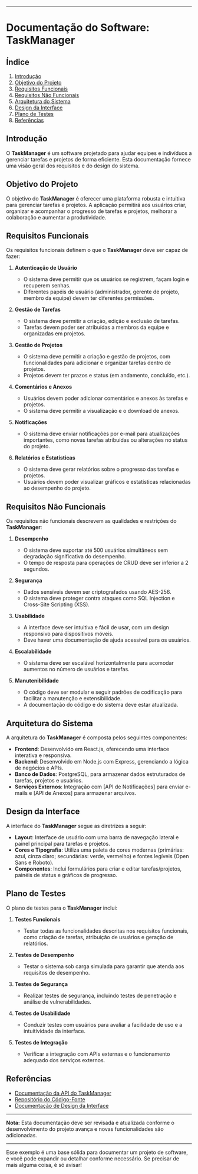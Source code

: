

---

# Documentação do Software: TaskManager

## Índice

1. [Introdução](#introdução)
2. [Objetivo do Projeto](#objetivo-do-projeto)
3. [Requisitos Funcionais](#requisitos-funcionais)
4. [Requisitos Não Funcionais](#requisitos-não-funcionais)
5. [Arquitetura do Sistema](#arquitetura-do-sistema)
6. [Design da Interface](#design-da-interface)
7. [Plano de Testes](#plano-de-testes)
8. [Referências](#referências)

## Introdução

O **TaskManager** é um software projetado para ajudar equipes e indivíduos a gerenciar tarefas e projetos de forma eficiente. Esta documentação fornece uma visão geral dos requisitos e do design do sistema.

## Objetivo do Projeto

O objetivo do **TaskManager** é oferecer uma plataforma robusta e intuitiva para gerenciar tarefas e projetos. A aplicação permitirá aos usuários criar, organizar e acompanhar o progresso de tarefas e projetos, melhorar a colaboração e aumentar a produtividade.

## Requisitos Funcionais

Os requisitos funcionais definem o que o **TaskManager** deve ser capaz de fazer:

1. **Autenticação de Usuário**
   - O sistema deve permitir que os usuários se registrem, façam login e recuperem senhas.
   - Diferentes papéis de usuário (administrador, gerente de projeto, membro da equipe) devem ter diferentes permissões.

2. **Gestão de Tarefas**
   - O sistema deve permitir a criação, edição e exclusão de tarefas.
   - Tarefas devem poder ser atribuídas a membros da equipe e organizadas em projetos.

3. **Gestão de Projetos**
   - O sistema deve permitir a criação e gestão de projetos, com funcionalidades para adicionar e organizar tarefas dentro de projetos.
   - Projetos devem ter prazos e status (em andamento, concluído, etc.).

4. **Comentários e Anexos**
   - Usuários devem poder adicionar comentários e anexos às tarefas e projetos.
   - O sistema deve permitir a visualização e o download de anexos.

5. **Notificações**
   - O sistema deve enviar notificações por e-mail para atualizações importantes, como novas tarefas atribuídas ou alterações no status do projeto.

6. **Relatórios e Estatísticas**
   - O sistema deve gerar relatórios sobre o progresso das tarefas e projetos.
   - Usuários devem poder visualizar gráficos e estatísticas relacionadas ao desempenho do projeto.

## Requisitos Não Funcionais

Os requisitos não funcionais descrevem as qualidades e restrições do **TaskManager**:

1. **Desempenho**
   - O sistema deve suportar até 500 usuários simultâneos sem degradação significativa do desempenho.
   - O tempo de resposta para operações de CRUD deve ser inferior a 2 segundos.

2. **Segurança**
   - Dados sensíveis devem ser criptografados usando AES-256.
   - O sistema deve proteger contra ataques como SQL Injection e Cross-Site Scripting (XSS).

3. **Usabilidade**
   - A interface deve ser intuitiva e fácil de usar, com um design responsivo para dispositivos móveis.
   - Deve haver uma documentação de ajuda acessível para os usuários.

4. **Escalabilidade**
   - O sistema deve ser escalável horizontalmente para acomodar aumentos no número de usuários e tarefas.

5. **Manutenibilidade**
   - O código deve ser modular e seguir padrões de codificação para facilitar a manutenção e extensibilidade.
   - A documentação do código e do sistema deve estar atualizada.

## Arquitetura do Sistema

A arquitetura do **TaskManager** é composta pelos seguintes componentes:

- **Frontend**: Desenvolvido em React.js, oferecendo uma interface interativa e responsiva.
- **Backend**: Desenvolvido em Node.js com Express, gerenciando a lógica de negócios e APIs.
- **Banco de Dados**: PostgreSQL, para armazenar dados estruturados de tarefas, projetos e usuários.
- **Serviços Externos**: Integração com [API de Notificações] para enviar e-mails e [API de Anexos] para armazenar arquivos.

## Design da Interface

A interface do **TaskManager** segue as diretrizes a seguir:

- **Layout**: Interface de usuário com uma barra de navegação lateral e painel principal para tarefas e projetos.
- **Cores e Tipografia**: Utiliza uma paleta de cores modernas (primárias: azul, cinza claro; secundárias: verde, vermelho) e fontes legíveis (Open Sans e Roboto).
- **Componentes**: Inclui formulários para criar e editar tarefas/projetos, painéis de status e gráficos de progresso.

## Plano de Testes

O plano de testes para o **TaskManager** inclui:

1. **Testes Funcionais**
   - Testar todas as funcionalidades descritas nos requisitos funcionais, como criação de tarefas, atribuição de usuários e geração de relatórios.

2. **Testes de Desempenho**
   - Testar o sistema sob carga simulada para garantir que atenda aos requisitos de desempenho.

3. **Testes de Segurança**
   - Realizar testes de segurança, incluindo testes de penetração e análise de vulnerabilidades.

4. **Testes de Usabilidade**
   - Conduzir testes com usuários para avaliar a facilidade de uso e a intuitividade da interface.

5. **Testes de Integração**
   - Verificar a integração com APIs externas e o funcionamento adequado dos serviços externos.

## Referências

- [Documentação da API do TaskManager](https://example.com/api-docs)
- [Repositório do Código-Fonte](https://github.com/example/taskmanager)
- [Documentação de Design da Interface](https://example.com/design-docs)

---

**Nota:** Esta documentação deve ser revisada e atualizada conforme o desenvolvimento do projeto avança e novas funcionalidades são adicionadas.

---

Esse exemplo é uma base sólida para documentar um projeto de software, e você pode expandir ou detalhar conforme necessário. Se precisar de mais alguma coisa, é só avisar!